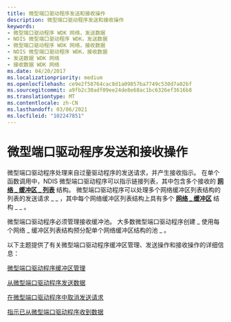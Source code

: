 ```yaml
---
title: 微型端口驱动程序发送和接收操作
description: 微型端口驱动程序发送和接收操作
keywords:
- 微型端口驱动程序 WDK 网络，发送数据
- NDIS 微型端口驱动程序 WDK，发送数据
- 微型端口驱动程序 WDK 网络，接收数据
- NDIS 微型端口驱动程序 WDK，接收数据
- 发送数据 WDK 网络
- 接收数据 WDK 网络
ms.date: 04/20/2017
ms.localizationpriority: medium
ms.openlocfilehash: ce9e2f58764cac8d1a09857ba7749c530d7a02bf
ms.sourcegitcommit: a9fb2c30adf09ee24de8e68ac1bc6326ef3616b8
ms.translationtype: MT
ms.contentlocale: zh-CN
ms.lasthandoff: 03/06/2021
ms.locfileid: "102247851"
---
```

# <a name="miniport-driver-send-and-receive-operations"></a>微型端口驱动程序发送和接收操作





微型端口驱动程序处理来自过量驱动程序的发送请求，并产生接收指示。 在单个函数调用中，NDIS 微型端口驱动程序可以指示链接列表，其中包含多个接收的 [**网络 \_ 缓冲区 \_ 列表**](/windows-hardware/drivers/ddi/nbl/ns-nbl-net_buffer_list) 结构。 微型端口驱动程序可以处理多个网络缓冲区列表结构的列表的发送请求 \_ \_ ，其中每个网络缓冲区列表结构上具有多个 [**网络 \_ 缓冲区**](/windows-hardware/drivers/ddi/nbl/ns-nbl-net_buffer) 结构 \_ \_ 。

微型端口驱动程序必须管理接收缓冲池。 大多数微型端口驱动程序创建 \_ 使用每个网络 \_ 缓冲区列表结构预分配单个网络缓冲区结构的池 \_ 。

以下主题提供了有关微型端口驱动程序缓冲区管理、发送操作和接收操作的详细信息：

[微型端口驱动程序缓冲区管理](miniport-driver-buffer-management.md)

[从微型端口驱动程序发送数据](sending-data-from-a-miniport-driver.md)

[在微型端口驱动程序中取消发送请求](canceling-a-send-request-in-a-miniport-driver.md)

[指示已从微型端口驱动程序收到数据](indicating-received-data-from-a-miniport-driver.md)

 

